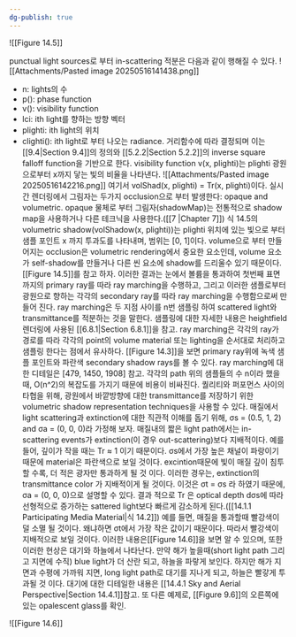 ```yaml
---
dg-publish: true
---
```


![[Figure 14.5]]

punctual light sources로 부터 in-scattering 적분은 다음과 같이 행해질 수 있다.
![[Attachments/Pasted image 20250516141438.png]]
- n: lights의 수
- p(): phase function
- v(): visibility function
- lci: ith light를 향하는 방향 벡터
- plighti: ith light의 위치
- clighti(): ith light로 부터 나오는 radiance. 거리함수에 따라 결정되며 이는 [[9.4|Section 9.4]]의 정의와 [[5.2.2|Section 5.2.2]]의 inverse square falloff function을 기반으로 한다.
visibility function v(x, plighti)는 plighti 광원으로부터 x까지 닿는 빛의 비율을 나타낸다.
![[Attachments/Pasted image 20250516142216.png]]
여기서 volShad(x, plighti) = Tr(x, plighti)이다. 실시간 렌더링에서 그림자는 두가지 occlusion으로 부터 발생한다: opaque and volumetric. opaque 물체로 부터 그림자(shadowMap)는 전통적으로 shadow map을 사용하거나 다른 테크닉을 사용한다.([[7 |Chapter 7]])
식 14.5의 volumetric shadow(volShadow(x, plighti))는 plighti 위치에 있는 빛으로 부터 샘플 포인트 x 까지 투과도를 나타내며, 범위는 \[0, 1]이다. volume으로 부터 만들어지는 occlusion은 volumetric rendering에서 중요한 요소인데, volume 요소가 self-shadow를 만들거나 다른 씬 요소에 shadow를 드리울수 있기 때문이다. [[Figure 14.5]]를 참고 하자. 이러한 결과는 눈에서 볼륨을 통과하여 첫번째 표면 까지의 primary ray를 따라 ray marching을 수행하고, 그리고 이러한 샘플로부터 광원으로 향하는 각각의 secondary ray를 따라 ray marching을 수행함으로써 만들어 진다.
ray marching은 두 지점 사이를 n번 샘플링 하여 scattered light와 transmittance를 적분하는 것을 말한다. 샘플링에 대한 자세한 내용은 heightfield 렌더링에 사용된 [[6.8.1|Section 6.8.1]]을 참고. ray marching은 각각의 ray가 경로를 따라 각각의 point의 volume material 또는 lighting을 순서대로 처리하고 샘플링 한다는 점에서 유사하다. [[Figure 14.3]]을 보면 primary ray위에 녹색 샘플 포인트와 파란색 secondary shadow rays를 볼 수 있다. ray marching에 대한 디테일은 \[479, 1450, 1908] 참고.
각각의 path 위의 샘플들의 수 n이라 했을때, O(n^2)의 복잡도를 가지기 때문에 비용이 비싸진다. 퀄리티와 퍼포먼스 사이의 타협을 위해, 광원에서 바깥방향에 대한 transmittance를 저장하기 위한 volumetric shadow representation techniques을 사용할 수 있다.
매질에서 light scattering과 extinction에 대한 직관적 이해를 돕기 위해, σs = (0.5, 1, 2) and σa = (0, 0, 0)라 가정해 보자. 매질내의 짧은 light path에서는 in-scattering events가 extinction(이 경우 out-scattering)보다 지배적이다. 예를 들어, 깊이가 작을 때는 Tr ≈ 1 이기 때문이다. σs에서 가장 높은 채널이 파랑이기 때문에 material은 파란색으로 보일 것이다. excintion때문에 빛이 매질 깊이 침투할 수록, 더 적은 광자만 통과하게 될 것 이다. 이러한 경우는, extinction의 transmittance color 가 지배적이게 될 것이다. 이것은 σt = σs 라 하였기 때문에, σa = (0, 0, 0)으로 설명할 수 있다. 결과 적으로 Tr 은 optical depth dσs에 따라 선형적으로 증가하는 sattered light보다 빠르게 감소하게 된다.([[14.1.1 Participating Media Material|식 14.2]]) 예를 들면, 매질을 통과할때 빨강색이 덜 소멸 될 것이다. 왜냐하면 σt에서 가장 작은 값이기 때문이다. 따라서 빨강색이 지배적으로 보일 것이다. 이러한 내용은[[Figure 14.6]]을 보면 알 수 있으며, 또한 이러한 현상은 대기와 하늘에서 나타난다. 만약 해가 높을때(short light path 그리고 지면에 수직) blue light가 더 산란 되고, 하늘을 파랗게 보인다. 하지만 해가 지면과 수평에 가까워 지면, long light path로 대기를 지나게 되고, 하늘은 빨갛게 투과될 것 이다. 대기에 대한 디테일한 내용은 [[14.4.1 Sky and Aerial Perspective|Section 14.4.1]]참고. 또 다른 예제로, [[Figure 9.6]]의 오른쪽에 있는 opalescent glass를 확인.


![[Figure 14.6]]